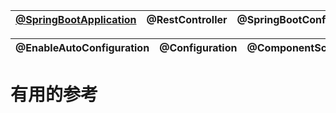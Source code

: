 

[@SpringBootApplication](https://github.com/stevenli91748/JAVA-Architecture/blob/master/JAVA%20Framework/SpringBoot/SpringBoot%E6%B3%A8%E8%A7%A3/%40SpringBootApplication.md)|@RestController|@SpringBootConfiguration|
---|---|---|

@EnableAutoConfiguration|@Configuration|@ComponentScan|
---|---|---|



# 有用的参考



